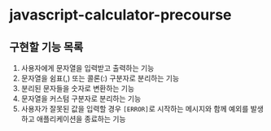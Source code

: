 # javascript-calculator-precourse

## 구현할 기능 목록

1. 사용자에게 문자열을 입력받고 출력하는 기능
2. 문자열을 쉼표(,) 또는 콜론(:) 구분자로 분리하는 기능
3. 분리된 문자들을 숫자로 변환하는 기능
4. 문자열을 커스텀 구분자로 분리하는 기능
5. 사용자가 잘못된 값을 입력할 경우 `[ERROR]`로 시작하는 메시지와 함께 예외를 발생하고 애플리케이션을 종료하는 기능
